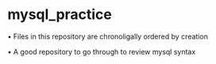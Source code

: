 # mysql_practice

• Files in this repository are chronoligally ordered by creation

• A good repository to go through to review mysql syntax
